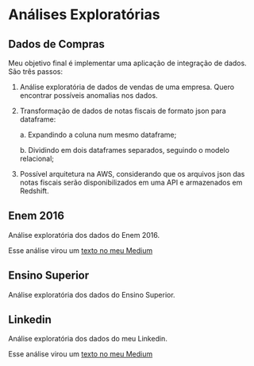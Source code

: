 # Análises Exploratórias

## Dados de Compras

Meu objetivo final é implementar uma aplicação de integração de dados. São três passos:
1. Análise exploratória de dados de vendas de uma empresa. Quero encontrar possíveis anomalias nos dados.

2. Transformação de dados de notas fiscais de formato json para dataframe:

	a. Expandindo a coluna num mesmo dataframe;

	b. Dividindo em dois dataframes separados, seguindo o modelo relacional;

3. Possível arquitetura na AWS, considerando que os arquivos json das notas fiscais serão disponibilizados em uma API e armazenados em Redshift.

## Enem 2016

Análise exploratória dos dados do Enem 2016.

Esse análise virou um [texto no meu Medium](https://medium.com/pyladiesbh/an%C3%A1lise-explorat%C3%B3ria-de-dados-do-enem-d1a7cccf4489)

## Ensino Superior

Análise exploratória dos dados do Ensino Superior.

## Linkedin

Análise exploratória dos dados do meu Linkedin.

Esse análise virou um [texto no meu Medium](https://medium.com/pyladiesbh/an%C3%A1lise-de-dados-do-linkedin-f5742794e6a9)
